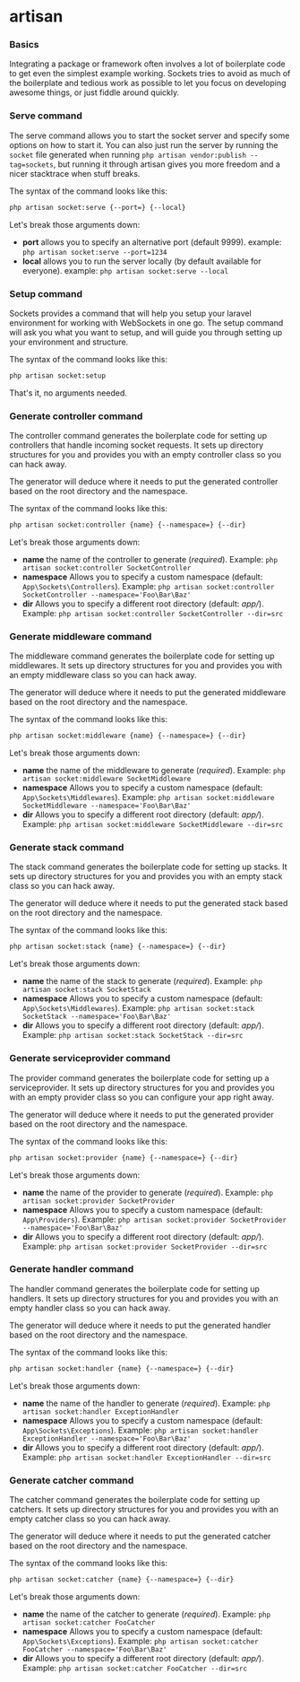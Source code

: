 # artisan

### Basics

Integrating a package or framework often involves a lot of boilerplate code to get even the simplest example working. Sockets tries to avoid as much of the boilerplate and tedious work as possible to let you focus on developing awesome things, or just fiddle around quickly.

### Serve command

The serve command allows you to start the socket server and specify some options on how to start it. You can also just run the server by running the `socket` file generated when running `php artisan vendor:publish --tag=sockets`, but running it through artisan gives you more freedom and a nicer stacktrace when stuff breaks.

The syntax of the command looks like this:
```sh
php artisan socket:serve {--port=} {--local}
```
Let's break those arguments down:
- **port** allows you to specify an alternative port (default 9999). example: `php artisan socket:serve --port=1234`
- **local** allows you to run the server locally (by default available for everyone). example: `php artisan socket:serve --local`

### Setup command

Sockets provides a command that will help you setup your laravel environment for working with WebSockets in one go. The setup command will ask you what you want to setup, and will guide you through setting up your environment and structure.

The syntax of the command looks like this:
```sh
php artisan socket:setup
```
That's it, no arguments needed.

### Generate controller command

The controller command generates the boilerplate code for setting up controllers that handle incoming socket requests. It sets up directory structures for you and provides you with an empty controller class so you can hack away.

The generator will deduce where it needs to put the generated controller based on the root directory and the namespace.

The syntax of the command looks like this:
```sh
php artisan socket:controller {name} {--namespace=} {--dir}
```
Let's break those arguments down:
- **name** the name of the controller to generate (*required*). Example: `php artisan socket:controller SocketController`
- **namespace** Allows you to specify a custom namespace (default: `App\Sockets\Controllers`). Example: `php artisan socket:controller SocketController --namespace='Foo\Bar\Baz'`
- **dir** Allows you to specify a different root directory (default: *app/*). Example: `php artisan socket:controller SocketController --dir=src`

### Generate middleware command

The middleware command generates the boilerplate code for setting up middlewares. It sets up directory structures for you and provides you with an empty middleware class so you can hack away.

The generator will deduce where it needs to put the generated middleware based on the root directory and the namespace.

The syntax of the command looks like this:
```sh
php artisan socket:middleware {name} {--namespace=} {--dir}
```
Let's break those arguments down:
- **name** the name of the middleware to generate (*required*). Example: `php artisan socket:middleware SocketMiddleware`
- **namespace** Allows you to specify a custom namespace (default: `App\Sockets\Middlewares`). Example: `php artisan socket:middleware SocketMiddleware --namespace='Foo\Bar\Baz'`
- **dir** Allows you to specify a different root directory (default: *app/*). Example: `php artisan socket:middleware SocketMiddleware --dir=src`

### Generate stack command

The stack command generates the boilerplate code for setting up stacks. It sets up directory structures for you and provides you with an empty stack class so you can hack away.

The generator will deduce where it needs to put the generated stack based on the root directory and the namespace.

The syntax of the command looks like this:
```sh
php artisan socket:stack {name} {--namespace=} {--dir}
```
Let's break those arguments down:
- **name** the name of the stack to generate (*required*). Example: `php artisan socket:stack SocketStack`
- **namespace** Allows you to specify a custom namespace (default: `App\Sockets\Middlewares`). Example: `php artisan socket:stack SocketStack --namespace='Foo\Bar\Baz'`
- **dir** Allows you to specify a different root directory (default: *app/*). Example: `php artisan socket:stack SocketStack --dir=src`

### Generate serviceprovider command

The provider command generates the boilerplate code for setting up a serviceprovider. It sets up directory structures for you and provides you with an empty provider class so you can configure your app right away.

The generator will deduce where it needs to put the generated provider based on the root directory and the namespace.

The syntax of the command looks like this:
```sh
php artisan socket:provider {name} {--namespace=} {--dir}
```
Let's break those arguments down:
- **name** the name of the provider to generate (*required*). Example: `php artisan socket:provider SocketProvider`
- **namespace** Allows you to specify a custom namespace (default: `App\Providers`). Example: `php artisan socket:provider SocketProvider --namespace='Foo\Bar\Baz'`
- **dir** Allows you to specify a different root directory (default: *app/*). Example: `php artisan socket:provider SocketProvider --dir=src`

### Generate handler command

The handler command generates the boilerplate code for setting up handlers. It sets up directory structures for you and provides you with an empty handler class so you can hack away.

The generator will deduce where it needs to put the generated handler based on the root directory and the namespace.

The syntax of the command looks like this:
```sh
php artisan socket:handler {name} {--namespace=} {--dir}
```
Let's break those arguments down:
- **name** the name of the handler to generate (*required*). Example: `php artisan socket:handler ExceptionHandler`
- **namespace** Allows you to specify a custom namespace (default: `App\Sockets\Exceptions`). Example: `php artisan socket:handler ExceptionHandler --namespace='Foo\Bar\Baz'`
- **dir** Allows you to specify a different root directory (default: *app/*). Example: `php artisan socket:handler ExceptionHandler --dir=src`

### Generate catcher command

The catcher command generates the boilerplate code for setting up catchers. It sets up directory structures for you and provides you with an empty catcher class so you can hack away.

The generator will deduce where it needs to put the generated catcher based on the root directory and the namespace.

The syntax of the command looks like this:
```sh
php artisan socket:catcher {name} {--namespace=} {--dir}
```
Let's break those arguments down:
- **name** the name of the catcher to generate (*required*). Example: `php artisan socket:catcher FooCatcher`
- **namespace** Allows you to specify a custom namespace (default: `App\Sockets\Exceptions`). Example: `php artisan socket:catcher FooCatcher --namespace='Foo\Bar\Baz'`
- **dir** Allows you to specify a different root directory (default: *app/*). Example: `php artisan socket:catcher FooCatcher --dir=src`
